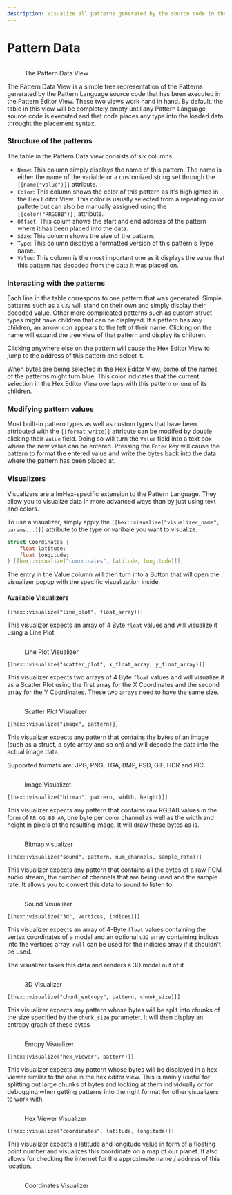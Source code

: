 ```yaml
---
description: Visualize all patterns generated by the source code in the Pattern Editor View
---
```


# Pattern Data

<figure><img src="../.gitbook/assets/imhex_h4gXrsglWd.png" alt=""><figcaption><p>The Pattern Data View</p></figcaption></figure>

The Pattern Data View is a simple tree representation of the Patterns generated by the Pattern Language source code that has been executed in the Pattern Editor View. These two views work hand in hand. By default, the table in this view will be completely empty until any Pattern Language source code is executed and that code places any type into the loaded data throught the placement syntax.

### Structure of the patterns

The table in the Pattern Data view consists of six columns:

* `Name`: This column simply displays the name of this pattern. The name is either the name of the variable or a customized string set through the `[[name("value")]]` attribute.
* `Color`: This column shows the color of this pattern as it's highlighted in the Hex Editor View. This color is usually selected from a repeating color pallette but can also be manually assigned using the `[[color("RRGGBB")]]` attribute.
* `Offset`: This colum shows the start and end address of the pattern where it has been placed into the data.
* `Size`: This column shows the size of the pattern.
* `Type`: This column displays a formatted version of this pattern's Type name.
* `Value`: This column is the most important one as it displays the value that this pattern has decoded from the data it was placed on.

### Interacting with the patterns

Each line in the table correspons to one pattern that was generated. Simple patterns such as a `u32` will stand on their own and simply display their decoded value. Other more complicated patterns such as custom struct types might have children that can be displayed. If a pattern has any children, an arrow icon appears to the left of their name. Clicking on the name will expand the tree view of that pattern and display its children.

Clicking anywhere else on the pattern will cause the Hex Editor View to jump to the address of this pattern and select it.

When bytes are being selected in the Hex Editor View, some of the names of the patterns might turn blue. This color indicates that the current selection in the Hex Editor View overlaps with this pattern or one of its children.

### Modifying pattern values

Most built-in pattern types as well as custom types that have been attributed with the `[[format_write]]` attribute can be modifed by double clicking their `Value` field. Doing so will turn the `Value` field into a text box where the new value can be entered. Pressing the `Enter` key will cause the pattern to format the entered value and write the bytes back into the data where the pattern has been placed at.

### Visualizers

Visualizers are a ImHex-specific extension to the Pattern Language. They allow you to visualize data in more advanced ways than by just using text and colors.

To use a visualizer, simply apply the `[[hex::visualize("visualizer_name", params...)]]` attribute to the type or varibale you want to visualize.

```cpp
struct Coordinates {
    float latitude;
    float longitude;
} [[hex::visualize("coordinates", latitude, longitude)]];
```

The entry in the Value column will then turn into a Button <img src="../.gitbook/assets/image (5).png" alt="" data-size="line">that will open the visualizer popup with the specific visualization inside.

#### Available Visualizers

`[[hex::visualize("line_plot", float_array)]]`

This visualizer expects an array of 4 Byte `float` values and will visualize it using a Line Plot

<figure><img src="../.gitbook/assets/image (4) (1) (1).png" alt=""><figcaption><p>Line Plot Visualizer</p></figcaption></figure>

`[[hex::visualize("scatter_plot", x_float_array, y_float_array)]]`

This visualizer expects two arrays of 4 Byte `float` values and will visualize it as a Scatter Plot using the first array for the X Coordinates and the second array for the Y Coordinates. These two arrays need to have the same size.

<figure><img src="../.gitbook/assets/image (1) (1) (1).png" alt=""><figcaption><p>Scatter Plot Visualizer</p></figcaption></figure>

`[[hex::visualize("image", pattern)]]`

This visualizer expects any pattern that contains the bytes of an image (such as a struct, a byte array and so on) and will decode the data into the actual image data.

Supported formats are: JPG, PNG, TGA, BMP, PSD, GIF, HDR and PIC

<figure><img src="../.gitbook/assets/image (9).png" alt=""><figcaption><p>Image Visualizet</p></figcaption></figure>

`[[hex::visualize("bitmap", pattern, width, height)]]`

This visualizer expects any pattern that contains raw RGBA8 values in the form of `RR GG BB AA`, one byte per color channel as well as the width and height in pixels of the resulting image. It will draw these bytes as is.

<figure><img src="../.gitbook/assets/image (2) (1) (1).png" alt=""><figcaption><p>Bitmap visualizer</p></figcaption></figure>

`[[hex::visualize("sound", pattern, num_channels, sample_rate)]]`

This visualizer expects any pattern that contains all the bytes of a raw PCM audio stream, the number of channels that are being used and the sample rate. It allows you to convert this data to sound to listen to.

<figure><img src="../.gitbook/assets/image (8).png" alt=""><figcaption><p>Sound Visualizer</p></figcaption></figure>

`[[hex::visualize("3d", vertices, indices)]]`

This visualizer expects an array of 4-Byte `float` values containing the vertex coordinates of a model and an optional `u32` array containing indices into the vertices array. `null` can be used for the indicies array if it shouldn't be used.

The visualizer takes this data and renders a 3D model out of it

<figure><img src="../.gitbook/assets/image (6).png" alt=""><figcaption><p>3D Visualizer</p></figcaption></figure>

`[[hex::visualize("chunk_entropy", pattern, chunk_size)]]`

This visualizer expects any pattern whose bytes will be split into chunks of the size specified by the `chunk_size` parameter. It will then display an entropy graph of these bytes

<figure><img src="../.gitbook/assets/image (7).png" alt=""><figcaption><p>Enropy Visualizer</p></figcaption></figure>

`[[hex::visualize("hex_viewer", pattern)]]`

This visualizer expects any pattern whose bytes will be displayed in a hex viewer similar to the one in the hex editor view. This is mainly useful for splitting out large chunks of bytes and looking at them individually or for debugging when getting patterns into the right format for other visualizers to work with.

<figure><img src="../.gitbook/assets/image (3) (1).png" alt=""><figcaption><p>Hex Viewer Visualizer</p></figcaption></figure>

`[[hex::visualize("coordinates", latitude, longitude)]]`

This visualizer expects a latitude and longitude value in form of a floating point number and visualizes this coordinate on a map of our planet. It also allows for checking the internet for the approximate name / address of this location.

<figure><img src="../.gitbook/assets/image (4) (1).png" alt=""><figcaption><p>Coordinates Visualizer</p></figcaption></figure>
